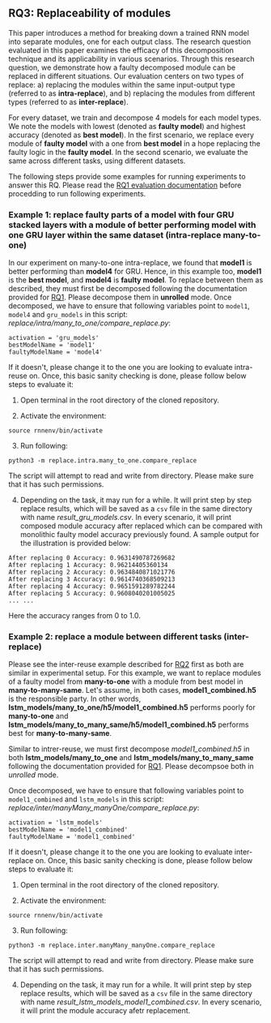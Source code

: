 ## RQ3: Replaceability of modules
This paper introduces a method for breaking down a trained RNN model into separate modules, one for each output class. The research question evaluated in this paper examines the efficacy of this decomposition technique and its applicability in various scenarios. Through this research question, we demonstrate how a faulty decomposed module can be replaced in different situations. Our evaluation centers on two types of replace: a) replacing the modules within the same input-output type (referred to as **intra-replace**), and b) replacing the modules from different types (referred to as **inter-replace**).

For every dataset, we train and decompose 4 models for each model types. We note the models with lowest (denoted as **faulty model**) and highest accuracy (denoted as **best model**). In the first scenario, we replace every module of **faulty model** with a one from **best model** in a hope replacing the faulty logic in the **faulty model**. In the second scenario, we evaluate the same across different tasks, using different datasets.

The following steps provide some examples for running experiments to answer this RQ. Please read the [RQ1 evaluation documentation](/tutorial/evaluate_rq1.md) before procedding to run following experiments.

### Example 1: replace faulty parts of a model with four GRU stacked layers with a module of better performing model with one GRU layer within the same dataset (intra-replace many-to-one)

In our experiment on many-to-one intra-replace, we found that **model1** is better performing than **model4** for GRU. Hence, in this example too, **model1** is the **best model**, and **model4** is **faulty model**. To replace between them as described, they must first be decomposed following the documentation provided for [RQ1](/tutorial/evaluate_rq1.md). Please decompose them in **unrolled** mode. Once decomposed, we have to ensure that following variables point to `model1`, `model4` and `gru_models` in this script: *replace/intra/many_to_one/compare_replace.py*:
```
activation = 'gru_models'
bestModelName = 'model1'
faultyModelName = 'model4'
```
If it doesn't, please change it to the one you are looking to evaluate intra-reuse on. Once, this basic sanity checking is done, please follow below steps to evaluate it:

1. Open terminal in the root directory of the cloned repository. 

2. Activate the environment:
```
source rnnenv/bin/activate
```
3. Run following:
```
python3 -m replace.intra.many_to_one.compare_replace
```
The script will attempt to read and write from directory. Please make sure that it has such permissions. 

4. Depending on the task, it may run for a while. It will print step by step replace results, which will be saved as a `csv` file in the same directory with name *result_gru_models.csv*. In every scenario, it will print composed module accuracy after replaced which can be compared with monolithic faulty model accuracy previously found. A sample output for the illustration is provided below:
```
After replacing 0 Accuracy: 0.9631490787269682
After replacing 1 Accuracy: 0.96214405360134
After replacing 2 Accuracy: 0.9634840871021776
After replacing 3 Accuracy: 0.9614740368509213
After replacing 4 Accuracy: 0.9651591289782244
After replacing 5 Accuracy: 0.9608040201005025
... ...
```
Here the accuracy ranges from 0 to 1.0.

### Example 2: replace a module between different tasks (inter-replace)
Please see the inter-reuse example described for [RQ2](/tutorial/evaluate_rq2.md) first as both are similar in experimental setup.
For this example, we want to replace modules of a faulty model from **many-to-one** with a module from best model in **many-to-many-same**. Let's assume, in both cases, **model1_combined.h5** is the responsible party. In other words, **lstm_models/many_to_one/h5/model1_combined.h5** performs poorly for **many-to-one** and **lstm_models/many_to_many_same/h5/model1_combined.h5** performs best for **many-to-many-same**. 

Similar to intrer-reuse, we must first decompose *model1_combined.h5* in both **lstm_models/many_to_one** and **lstm_models/many_to_many_same** following the documentation provided for [RQ1](/tutorial/evaluate_rq1.md). Please decompsoe both in *unrolled* mode. 

Once decomposed, we have to ensure that following variables point to `model1_combined` and `lstm_models` in this script: *replace/inter/manyMany_manyOne/compare_replace.py*:
```
activation = 'lstm_models'
bestModelName = 'model1_combined'
faultyModelName = 'model1_combined'
```
If it doesn't, please change it to the one you are looking to evaluate inter-replace on. Once, this basic sanity checking is done, please follow below steps to evaluate it:

1. Open terminal in the root directory of the cloned repository. 

2. Activate the environment:
```
source rnnenv/bin/activate
```
3. Run following:
```
python3 -m replace.inter.manyMany_manyOne.compare_replace
```
The script will attempt to read and write from directory. Please make sure that it has such permissions. 

4. Depending on the task, it may run for a while. It will print step by step replace results, which will be saved as a `csv` file in the same directory with name *result_lstm_models_model1_combined.csv*. In every scenario, it will print the module accuracy afetr replacement.


